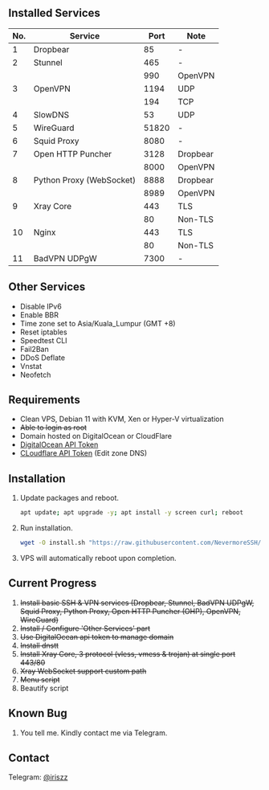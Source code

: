 ## Installed Services
|No.|Service|Port|Note|
|---|---|---|---|
|1|Dropbear|85|-|
|2|Stunnel|465|-|
|||990|OpenVPN|
|3|OpenVPN|1194|UDP|
|||194|TCP|
|4|SlowDNS|53|UDP|
|5|WireGuard|51820|-|
|6|Squid Proxy|8080|-|
|7|Open HTTP Puncher|3128|Dropbear|
|||8000|OpenVPN|
|8|Python Proxy (WebSocket)|8888|Dropbear|
|||8989|OpenVPN|
|9|Xray Core|443|TLS|
|||80|Non-TLS|
|10|Nginx|443|TLS|
|||80|Non-TLS|
|11|BadVPN UDPgW|7300|-|

## Other Services
- Disable IPv6
- Enable BBR
- Time zone set to Asia/Kuala_Lumpur (GMT +8)
- Reset iptables
- Speedtest CLI
- Fail2Ban
- DDoS Deflate
- Vnstat
- Neofetch

## Requirements
- Clean VPS, Debian 11 with KVM, Xen or Hyper-V virtualization
- ~~Able to login as root~~
- Domain hosted on DigitalOcean or CloudFlare
- [DigitalOcean API Token](https://cloud.digitalocean.com/settings/api/tokens)
- [CLoudflare API Token](https://dash.cloudflare.com/profile/api-tokens) (Edit zone DNS)

## Installation
1. Update packages and reboot.
	```bash
	apt update; apt upgrade -y; apt install -y screen curl; reboot
	```
2. Run installation.
	```bash
	wget -O install.sh "https://raw.githubusercontent.com/NevermoreSSH/kamui/raw/main/install.sh" && chmod +x install.sh && screen ./install.sh
	```
3. VPS will automatically reboot upon completion.

## Current Progress
1. ~~Install basic SSH & VPN services (Dropbear, Stunnel, BadVPN UDPgW, Squid Proxy, Python Proxy, Open HTTP Puncher (OHP), OpenVPN, WireGuard)~~
2. ~~Install / Configure 'Other Services' part~~
3. ~~Use DigitalOcean api token to manage domain~~
4. ~~Install dnstt~~
5. ~~Install Xray Core, 3 protocol (vless, vmess & trojan) at single port 443/80~~
6. ~~Xray WebSocket support custom path~~
7. ~~Menu script~~
8. Beautify script

## Known Bug
1. You tell me. Kindly contact me via Telegram.

## Contact
Telegram: [@iriszz](https://t.me/iriszz)
